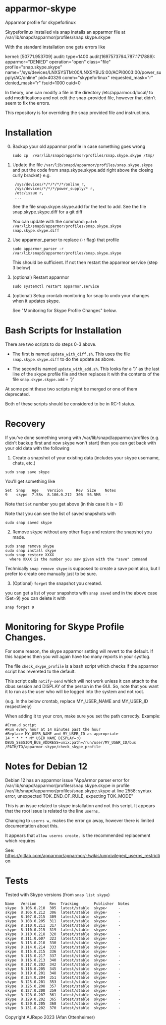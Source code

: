 # apparmor-skype
Apparmor profile for skypeforlinux

Skypeforlinux installed via snap installs an apparmor file at
/var/lib/snapd/apparmor/profiles/snap.skype.skype

With the standard installation one gets errors like

 kernel: [50771.953709] audit: type=1400 audit(1697573764.787:1717889): apparmor="DENIED" operation="open" class="file" profile="snap.skype.skype" name="/sys/devices/LNXSYSTM:00/LNXSYBUS:00/ACPI0003:00/power_supply/AC/online" pid=40326 comm="skypeforlinux" requested_mask="r" denied_mask="r" fsuid=1000 ouid=0

In theory, one can modify a file in the directory /etc/apparmor.d/local/ to add modifications and not edit the snap-provided file, however that didn't seem to fix
the errors.

This repository is for overriding the snap provided file and instructions.

# Installation

0. Backup your old apparmor profile in case something goes wrong

      `sudo cp  /var/lib/snapd/apparmor/profiles/snap.skype.skype /tmp/`

1. Update the file `/var/lib/snapd/apparmor/profiles/snap.skype.skype` and put the code from snap.skype.skype.add
   right above the closing curly bracket`}` e.g.
   ```
    /sys/devices/*/*/*/*/*/online r,
    /sys/devices/*/*/*/power_supply/* r,
    /etc/issue r,
    ...
   ```
   See the file snap.skype.skype.add for the text to add.
   See the file snap.skype.skype.diff for a git diff

   You can update with the command:
       `patch /var/lib/snapd/apparmor/profiles/snap.skype.skype snap.skype.skype.diff`

2. Use apparmor_parser to replace (-r flag) that profile

     `sudo apparmor_parser -r /var/lib/snapd/apparmor/profiles/snap.skype.skype`

    This should be sufficient. If not then restart the apparmor service (step 3 below)

3. (optional) Restart apparmor

      `sudo systemctl restart apparmor.service`

4. (optional) Setup crontab monitoring for snap to undo your changes when it updates skype.

   See "Monitoring for Skype Profile Changes" below.


# Bash Scripts for Installation

There are two scripts to do steps 0-3 above.

* The first is named `update_with_diff.sh`.  This uses the file
`snap.skype.skype.diff` to do the update as above.

* The second is named `update_with_add.sh`. This
looks for a '}' as the last line of the skype profile file and then replaces it with the
contents of the file `snap.skype.skype.add` + '}'

At some point these two scripts might be merged or one of them deprecated.

Both of these scripts should be considered to be in RC-1 status.

# Recovery
If you've done something wrong with /var/lib/snapd/apparmor/profiles (e.g. didn't backup first and now skype won't start)
then you can get back with your old data with the following

1. Create a snapshot of your existing data (includes your skype username, chats, etc.)
```
sudo snap save skype
```
You'll get something like
```
Set  Snap   Age    Version      Rev  Size    Notes
9    skype  7.58s  8.106.0.212  306  56.5MB  -
```
Note that `Set` number you get above (in this case it is = 9)

Note that you can see the list of saved snapshots with

```
sudo snap saved skype
```

2. Remove skype without any other flags and restore the snapshot you made.

```
sudo snap remove skype
sudo snap install skype
sudo snap restore XXXX
  where XXXX is the number you saw given with the "save" command
```

Technically `snap remove skype` is supposed to create a save point also, but I prefer
to create one manually just to be sure.

3. (Optional) `forget` the snapshot you created.

you can get a list of your snapshots with `snap saved` and in the above case (Set=9)
you can delete it with

`snap forget 9`

# Monitoring for Skype Profile Changes.
For some reason, the skype apparmor setting will revert to the default. If this happens
then you will again have too many reports in your systlog.

The file `check_skype_profile` is a bash script which checks if the apparmor script has
revereted to the default.

This script calls `notify-send` which will not work unless it can attach to the dbus session and
DISPLAY of the person in the GUI. So, note that you want it to run as the user who will be logged
into the system and not root.

(e.g. In the below crontab, replace MY_USER_NAME and MY_USER_ID respectively)

When adding it to your cron, make sure you set the path correctly. Example:
```
#Cron.d script
#Run every hour at 14 minutes past the hour
#Replace MY_USER_NAME and MY_USER_ID as appropriate
14 * * * * MY_USER_NAME DISPLAY=:0 DBUS_SESSION_BUS_ADDRESS=unix:path=/run/user/MY_USER_ID/bus /PATH/TO/apparmor-skype/check_skype_profile

```

# Notes for Debian 12

Debian 12 has an apparmor issue "AppArmor parser error for /var/lib/snapd/apparmor/profiles/snap.skype.skype in profile /var/lib/snapd/apparmor/profiles/snap.skype.skype at line 2558: syntax error, unexpected TOK_END_OF_RULE, expecting TOK_MODE"

This is an issue related to skype installation and not this script. It appears that the root issue is related to the line
`userns,`

Changing to `userns w,` makes the error go away, however there is limited documentation about this.

It appears that `allow userns create,` is the recommended replacement which requires

See: https://gitlab.com/apparmor/apparmor/-/wikis/unprivileged_userns_restriction

# Tests

Tested with Skype versions (from `snap list skype`)

```
Name   Version      Rev  Tracking       Publisher  Notes
skype  8.106.0.210  305  latest/stable  skype✓     -
skype  8.106.0.212  306  latest/stable  skype✓     -
skype  8.107.0.215  309  latest/stable  skype✓     -
skype  8.108.0.205  311  latest/stable  skype✓     -
skype  8.110.0.211  317  latest/stable  skype✓     -
skype  8.110.0.215  319  latest/stable  skype✓     -
skype  8.110.0.218  320  latest/stable  skype✓     -
skype  8.111.0.607  323  latest/stable  skype✓     -
skype  8.113.0.210  330  latest/stable  skype✓     -
skype  8.114.0.214  333  latest/stable  skype✓     -
skype  8.115.0.215  336  latest/stable  skype✓     -
skype  8.115.0.217  337  latest/stable  skype✓     -
skype  8.116.0.213  340  latest/stable  skype✓     -
skype  8.117.0.202  342  latest/stable  skype✓     -
skype  8.118.0.205  345  latest/stable  skype✓     -
skype  8.119.0.201  348  latest/stable  skype✓     -
skype  8.124.0.204  351  latest/stable  skype✓     -
skype  8.125.0.201  353  latest/stable  skype✓     -
skype  8.126.0.208  357  latest/stable  skype✓     -
skype  8.127.0.200  359  latest/stable  skype✓     -
skype  8.128.0.207  361  latest/stable  skype✓     -
skype  8.129.0.202  365  latest/stable  skype✓     -
skype  8.130.0.205  368  latest/stable  skype✓     -
skype  8.131.0.202  370  latest/stable  skype✓     -
```


Copyright AJRepo 2023
(Afan Ottenheimer)
